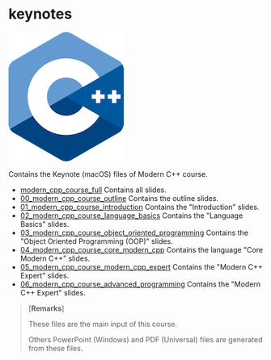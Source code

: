 # keynotes

![logo](../../docs/pictures/logo.png)

Contains the Keynote (macOS) files of Modern C++ course.

* [modern_cpp_course_full](modern_cpp_course_full.key) Contains all slides.
* [00_modern_cpp_course_outline](00_modern_cpp_course_outline.key) Contains the outline slides.
* [01_modern_cpp_course_introduction](01_modern_cpp_course_introduction.key) Contains the "Introduction" slides.
* [02_modern_cpp_course_language_basics](02_modern_cpp_course_language_basics.key) Contains the "Language Basics" slides.
* [03_modern_cpp_course_object_oriented_programming](02_modern_cpp_course_language_basics.key) Contains the "Object Oriented Programming  (OOP)" slides.
* [04_modern_cpp_course_core_modern_cpp](02_modern_cpp_course_language_basics.key) Contains the language "Core Modern C++" slides.
* [05_modern_cpp_course_modern_cpp_expert](05_modern_cpp_course_modern_cpp_expert.key) Contains the "Modern C++ Expert" slides.
* [06_modern_cpp_course_advanced_programming](06_modern_cpp_course_advanced_programming.key) Contains the "Modern C++ Expert" slides.

> [**Remarks**]
>
> These files are the main input of this course.
>
> Others PowerPoint (Windows) and PDF (Universal) files are generated from these files.
